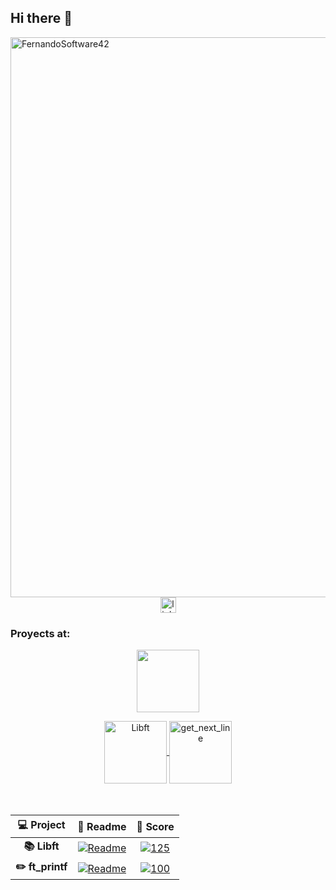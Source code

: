 ## Hi there 👋

<!--
**fernandoalonsoo/fernandoalonsoo** is a ✨ _special_ ✨ repository because its `README.md` (this file) appears on your GitHub profile.

Here are some ideas to get you started:

- 🔭 I’m currently working on ...
- 🌱 I’m currently learning ...
- 👯 I’m looking to collaborate on ...
- 🤔 I’m looking for help with ...
- 💬 Ask me about ...
- 📫 How to reach me: ...
- 😄 Pronouns: ...
- ⚡ Fun fact: ...
-->

<img width="896" alt="FernandoSoftware42" src="https://github.com/user-attachments/assets/bc200a7b-50b9-4710-9f6a-2975faa85874">

<div align="center">
  <a href="https://www.linkedin.com/in/fernandoalonsoo/" target="_blank">
    <img src="https://img.shields.io/static/v1?message=LinkedIn&logo=linkedin&label=&color=0077B5&logoColor=white&labelColor=&style=for-the-badge" height="25" alt="linkedin logo"  />
  </a>

<h3 align="left">Proyects at:</h3>
<p align="center"><a href="https://www.42madrid.com/" target="_blank"><img height="100" src="https://user-images.githubusercontent.com/123759990/222996320-ba730dc4-b0dc-4f5c-aabd-d077e3b2b638.png""></a></p>
<div align="center" style="display: inline_block">
  <a href="https://github.com/fernandoalonsoo/libft" target="_blank">
    <img align="center" alt="Libft"  height="100" src="https://user-images.githubusercontent.com/123759990/222992943-816974fc-0048-4e9d-a50f-ddece0633b42.png">
  </a>
  <a href="https://github.com/fernandoalonsoo/ft_printf" target="_blank">
    <img align="center" alt="get_next_line"  height="100" src="https://user-images.githubusercontent.com/123759990/230787654-f610615d-d974-41b7-877e-7827e9a5f22e.png">
  </a>
</div>

<td style="border: none;">

<br>
<br>

| 💻 Project | 📝 Readme | 💯 Score |
|:------:|:-------:|:------------------:|
| **📚 Libft** | [![Readme](https://img.shields.io/badge/Libft-0077B5)](https://github.com/fernandoalonsoo/libft) | [![125](https://img.shields.io/badge/125-2ea44f)]() |
| **✏️ ft_printf** | [![Readme](https://img.shields.io/badge/ft_printf-0077B5)](https://github.com/fernandoalonsoo/ft_printf) | [![100](https://img.shields.io/badge/100-2ea44f)]() |
</td>
